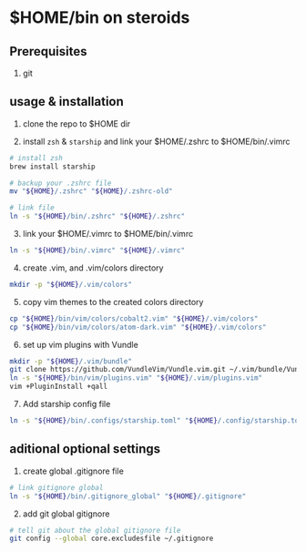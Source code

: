 # $HOME/bin on steroids 

## Prerequisites
1. git

## usage & installation

1. clone the repo to $HOME dir

2. install `zsh` & `starship` and link your $HOME/.zshrc to $HOME/bin/.vimrc

```bash
# install zsh
brew install starship

# backup your .zshrc file
mv "${HOME}/.zshrc" "${HOME}/.zshrc-old"

# link file
ln -s "${HOME}/bin/.zshrc" "${HOME}/.zshrc"
```

3. link your $HOME/.vimrc to $HOME/bin/.vimrc

```bash
ln -s "${HOME}/bin/.vimrc" "${HOME}/.vimrc"
```

4. create .vim, and .vim/colors directory

```bash
mkdir -p "${HOME}/.vim/colors"
```

5. copy vim themes to the created colors directory

```bash
cp "${HOME}/bin/vim/colors/cobalt2.vim" "${HOME}/.vim/colors"
cp "${HOME}/bin/vim/colors/atom-dark.vim" "${HOME}/.vim/colors"
```

6. set up vim plugins with Vundle

```bash
mkdir -p "${HOME}/.vim/bundle"
git clone https://github.com/VundleVim/Vundle.vim.git ~/.vim/bundle/Vundle.vim
ln -s "${HOME}/bin/vim/plugins.vim" "${HOME}/.vim/plugins.vim"
vim +PluginInstall +qall
```

7. Add starship config file

```bash
ln -s "${HOME}/bin/.configs/starship.toml" "${HOME}/.config/starship.toml"
```

## aditional optional settings

1. create global .gitignore file

```bash
# link gitignore global
ln -s "${HOME}/bin/.gitignore_global" "${HOME}/.gitignore"
```

2. add git global gitignore

```bash
# tell git about the global gitignore file
git config --global core.excludesfile ~/.gitignore
```